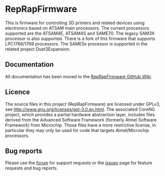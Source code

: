 # RepRapFirmware

This is firmware for controlling 3D printers and related devices using electronics based on ATSAM main processors. The current processors supported are the ATSAM4E, ATSAM4S and SAME70. The legacy SAM3X processor is also supported. There is a fork of this firmware that supports LPC1768/1769 processors. The SAME5x processor is supported in the related project Duet3Expansion.

## Documentation
All documentation has been moved to the [RepRapFirmware GitHub Wiki](https://github.com/Duet3D/RepRapFirmware/wiki).

## Licence
The source files in this project (RepRapFirmware) are licensed under GPLv3, see http://www.gnu.org/licenses/gpl-3.0.en.html. The associated CoreNG project, which provides a partial hardware abstraction layer, includes files derived from the Advanced Software Framework (formerly Atmel Software Framework) from Microchip. Those files have a more restrictive license, in particular they may only be used for code that targets Atmel/Microchip processors.

## Bug reports

Please use the [forum](https://forum.duet3d.com) for support requests or the [issues](https://github.com/Duet3D/RepRapFirmware/issues) page for feature requests and bug reports.

